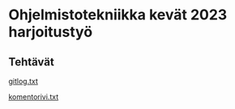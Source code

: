 # Ohjelmistotekniikka kevät 2023 harjoitustyö


## Tehtävät
 
 [gitlog.txt](https://github.com/KyperCT/otk2023-harjoitustyo/blob/main/laskarit/viikko1/gitlog.txt)
 
 [komentorivi.txt](https://github.com/KyperCT/otk2023-harjoitustyo/blob/main/laskarit/viikko1/komentorivi.txt)
 
 
